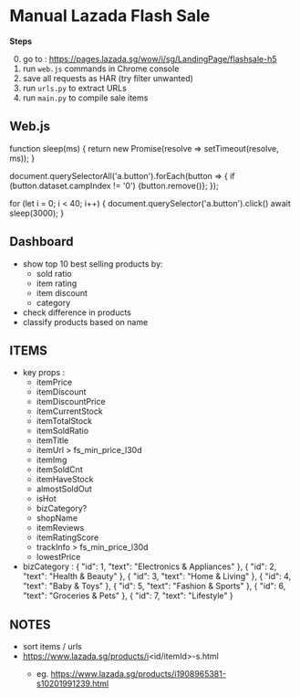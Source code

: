 # Manual Lazada Flash Sale

**Steps**

0. go to : https://pages.lazada.sg/wow/i/sg/LandingPage/flashsale-h5
1. run `web.js` commands in Chrome console
2. save all requests as HAR (try filter unwanted)
3. run `urls.py` to extract URLs
4. run `main.py` to compile sale items

## Web.js

function sleep(ms) {
return new Promise(resolve => setTimeout(resolve, ms));
}

document.querySelectorAll('a.button').forEach(button => {
if (button.dataset.campIndex != '0') {button.remove()};
});

for (let i = 0; i < 40; i++) {
document.querySelector('a.button').click()
await sleep(3000);
}

## Dashboard

- show top 10 best selling products by:
  - sold ratio
  - item rating
  - item discount
  - category
- check difference in products
- classify products based on name

## ITEMS

- key props :
  - itemPrice
  - itemDiscount
  - itemDiscountPrice
  - itemCurrentStock
  - itemTotalStock
  - itemSoldRatio
  - itemTitle
  - itemUrl > fs_min_price_l30d
  - itemImg
  - itemSoldCnt
  - itemHaveStock
  - almostSoldOut
  - isHot
  - bizCategory?
  - shopName
  - itemReviews
  - itemRatingScore
  - trackInfo > fs_min_price_l30d
  - lowestPrice
- bizCategory :
  { "id": 1, "text": "Electronics & Appliances" },
  { "id": 2, "text": "Health & Beauty" },
  { "id": 3, "text": "Home & Living" },
  { "id": 4, "text": "Baby & Toys" },
  { "id": 5, "text": "Fashion & Sports" },
  { "id": 6, "text": "Groceries & Pets" },
  { "id": 7, "text": "Lifestyle" }

## NOTES

- sort items / urls
- https://www.lazada.sg/products/i<id/itemId>-s<skuId>.html
  - eg. https://www.lazada.sg/products/i1908965381-s10201991239.html
